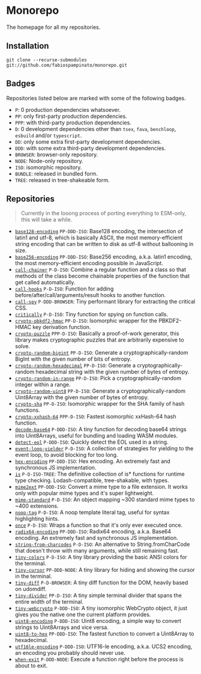 # Monorepo

The homepage for all my repositories.

## Installation

```
git clone --recurse-submodules git://github.com/fabiospampinato/monorepo.git
```

## Badges

Repositories listed below are marked with some of the following badges.

- `P`: 0 production dependencies whatsoever.
- `PP`: only first-party production dependencies.
- `PPP`: with third-party production dependencies.
- `D`: 0 development dependencies other than `tsex`, `fava`, `benchloop`, `esbuild` and/or `typescript`.
- `DD`: only some extra first-party development dependencies.
- `DDD`: with some extra third-party development dependencies.
- `BROWSER`: browser-only repository.
- `NODE`: Node-only repository.
- `ISO`: isomorphic repository.
- `BUNDLE`: released in bundled form.
- `TREE`: released in tree-shakeable form.

## Repositories

> Currently in the looong process of porting everything to ESM-only, this will take a while.

- [`base128-encoding`](https://github.com/fabiospampinato/base128-encoding) `PP-DDD-ISO`: Base128 encoding, the intersection of latin1 and utf-8, which is basically ASCII, the most memory-efficient string encoding that can be written to disk as utf-8 without ballooning in size.
- [`base256-encoding`](https://github.com/fabiospampinato/base256-encoding) `PP-DDD-ISO`: Base256 encoding, a.k.a. latin1 encoding, the most memory-efficient encoding possible in JavaScript.
- [`call-chainer`](https://github.com/fabiospampinato/call-chainer) `P-D-ISO`: Combine a regular function and a class so that methods of the class become chainable properties of the function that get called automatically.
- [`call-hooks`](https://github.com/fabiospampinato/call-hooks) `P-D-ISO`: Function for adding before/after/call/arguments/result hooks to another function.
- [`call-spy`](https://github.com/fabiospampinato/call-spy) `P-DDD-BROWSER`: Tiny performant library for extracting the critical CSS.
- [`critically`](https://github.com/fabiospampinato/critically) `P-D-ISO`: Tiny function for spying on function calls.
- [`crypto-pbkdf2-hmac`](https://github.com/fabiospampinato/crypto-pbkdf2-hmac) `PP-D-ISO`: Isomorphic wrapper for the PBKDF2-HMAC key derivation function.
- [`crypto-puzzle`](https://github.com/fabiospampinato/crypto-puzzle) `PPP-D-ISO`: Basically a proof-of-work generator, this library makes cryptographic puzzles that are arbitrarily expensive to solve.
- [`crypto-random-bigint`](https://github.com/fabiospampinato/crypto-random-bigint) `PP-D-ISO`: Generate a cryptographically-random BigInt with the given number of bits of entropy.
- [`crypto-random-hexadecimal`](https://github.com/fabiospampinato/crypto-random-hexadecimal) `PP-D-ISO`: Generate a cryptographically-random hexadecimal string with the given number of bytes of entropy.
- [`crypto-random-in-range`](https://github.com/fabiospampinato/crypto-random-in-range) `PP-D-ISO`: Pick a cryptographically-random integer within a range.
- [`crypto-random-uint8`](https://github.com/fabiospampinato/crypto-random-uint8) `PP-D-ISO`: Generate a cryptographically-random Uint8Array with the given number of bytes of entropy.
- [`crypto-sha`](https://github.com/fabiospampinato/crypto-sha) `PP-D-ISO`: Isomorphic wrapper for the SHA family of hash functions.
- [`crypto-xxhash-64`](https://github.com/fabiospampinato/crypto-xxhash-64) `PPP-D-ISO`: Fastest isomorphic xxHash-64 hash function.
- [`decode-base64`](https://github.com/fabiospampinato/decode-base64) `P-DDD-ISO`: A tiny function for decoding base64 strings into Uint8Arrays, useful for bundling and loading WASM modules.
- [`detect-eol`](https://github.com/fabiospampinato/detect-eol) `P-DDD-ISO`: Quickly detect the EOL used in a string.
- [`event-loop-yielder`](https://github.com/fabiospampinato/event-loop-yielder) `P-D-ISO`: A collection of strategies for yielding to the event loop, to avoid blocking for too long.
- [`hex-encoding`](https://github.com/fabiospampinato/hex-encoding) `PP-DDD-ISO`: Hex encoding. An extremely fast and synchronous JS implementation.
- [`is`](https://github.com/fabiospampinato/is) `P-D-ISO-TREE`: The definitive collection of is* functions for runtime type checking. Lodash-compatible, tree-shakable, with types.
- [`mime2ext`](https://github.com/fabiospampinato/mime2ext) `PP-DDD-ISO`: Convert a mime type to a file extension. It works only with popular mime types and it's super lightweight.
- [`mime-standard`](https://github.com/fabiospampinato/mime-standard) `P-D-ISO`: An object mapping ~300 standard mime types to ~400 extensions.
- [`noop-tag`](https://github.com/fabiospampinato/noop-tag) `P-D-ISO`: A noop template literal tag, useful for syntax highlighting hints.
- [`once`](https://github.com/fabiospampinato/once) `P-D-ISO`: Wraps a function so that it's only ever executed once.
- [`radix64-encoding`](https://github.com/fabiospampinato/radix64-encoding) `PP-DDD-ISO`: Radix64 encoding, a.k.a. Base64 encoding. An extremely fast and synchronous JS implementation.
- [`string-from-charcodes`](https://github.com/fabiospampinato/string-from-charcodes) `P-D-ISO`: An alternative to String.fromCharCode that doesn't throw with many arguments, while still remaining fast.
- [`tiny-colors`](https://github.com/fabiospampinato/tiny-colors) `P-D-ISO`: A tiny library providing the basic ANSI colors for the terminal.
- [`tiny-cursor`](https://github.com/fabiospampinato/tiny-cursor) `PP-DDD-NODE`: A tiny library for hiding and showing the cursor in the terminal.
- [`tiny-diff`](https://github.com/fabiospampinato/tiny-diff) `P-D-BROWSER`: A tiny diff function for the DOM, heavily based on udomdiff.
- [`tiny-divider`](https://github.com/fabiospampinato/tiny-divider) `PP-D-ISO`: A tiny simple terminal divider that spans the entire width of the terminal.
- [`tiny-webcrypto`](https://github.com/fabiospampinato/tiny-webcrypto) `P-DDD-ISO`: A tiny isomorphic WebCrypto object, it just gives you the native one the current platform provides.
- [`uint8-encoding`](https://github.com/fabiospampinato/uint8-encoding) `P-DDD-ISO`: Uint8 encoding, a simple way to convert strings to Uint8Arrays and vice versa.
- [`uint8-to-hex`](https://github.com/fabiospampinato/uint8-to-hex) `PP-DDD-ISO`: The fastest function to convert a Uint8Array to hexadecimal.
- [`utf16le-encoding`](https://github.com/fabiospampinato/utf16le-encoding) `P-DDD-ISO`: UTF16-le encoding, a.k.a. UCS2 encoding, an encoding you probably should never use.
- [`when-exit`](https://github.com/fabiospampinato/when-exit) `P-DDD-NODE`: Execute a function right before the process is about to exit.
